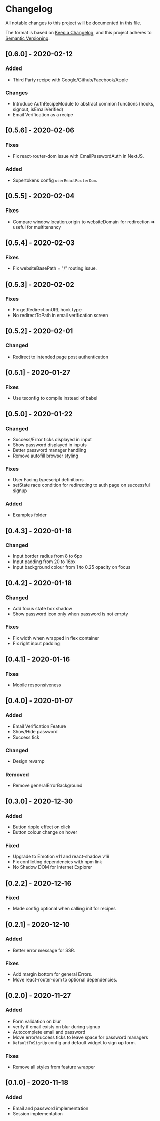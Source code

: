 # Changelog
All notable changes to this project will be documented in this file.

The format is based on [Keep a Changelog](https://keepachangelog.com/en/1.0.0/),
and this project adheres to [Semantic Versioning](https://semver.org/spec/v2.0.0.html).


## [0.6.0] - 2020-02-12

### Added
- Third Party recipe with Google/Github/Facebook/Apple

### Changes
- Introduce AuthRecipeModule to abstract common functions (hooks, signout, isEmailVerified)
- Email Verification as a recipe

## [0.5.6] - 2020-02-06

### Fixes
- Fix react-router-dom issue with EmailPasswordAuth in NextJS.

### Added
- Supertokens config `userReactRouterDom`.
## [0.5.5] - 2020-02-04

### Fixes
- Compare window.location.origin to websiteDomain for redirection  => useful for multitenancy

## [0.5.4] - 2020-02-03

### Fixes
- Fix websiteBasePath = "/" routing issue.

## [0.5.3] - 2020-02-02

### Fixes
- Fix getRedirectionURL hook type
- No redirectToPath in email verification screen

## [0.5.2] - 2020-02-01

### Changed
- Redirect to intended page post authentication

## [0.5.1] - 2020-01-27

### Fixes
- Use tsconfig to compile instead of babel

## [0.5.0] - 2020-01-22

### Changed
- Success/Error ticks displayed in input
- Show password displayed in inputs
- Better password manager handling
- Remove autofill browser styling

### Fixes
- User Facing typescript definitions
- setState race condition for redirecting to auth page on successful signup

### Added
- Examples folder
## [0.4.3] - 2020-01-18

### Changed
- Input border radius from 8 to 6px
- Input padding from 20 to 16px
- Input background colour from 1 to 0.25 opacity on focus

## [0.4.2] - 2020-01-18

### Changed
- Add focus state box shadow
- Show password icon only when password is not empty

### Fixes
- Fix width when wrapped in flex container
- Fix right input padding
## [0.4.1] - 2020-01-16

### Fixes
- Mobile responsiveness
## [0.4.0] - 2020-01-07

### Added
- Email Verification Feature
- Show/Hide password
- Success tick

### Changed
- Design revamp

### Removed
- Remove generalErrorBackground

## [0.3.0] - 2020-12-30

### Added
- Button ripple effect on click
- Button colour change on hover

### Fixed
- Upgrade to Emotion v11 and react-shadow v19
- Fix conflicting dependencies with npm link
- No Shadow DOM for Internet Explorer


## [0.2.2] - 2020-12-16
### Fixed
- Made config optional when calling init for recipes

## [0.2.1] - 2020-12-10
### Added
- Better error message for SSR.

### Fixes
 - Add margin bottom for general Errors.
 - Move react-router-dom to optional dependencies.

## [0.2.0] - 2020-11-27
### Added
- Form validation on blur
- verify if email exists on blur during signup
- Autocomplete email and password
- Move error/success ticks to leave space for password managers
- `DefaultToSignUp` config and default widget to sign up form.

### Fixes
 - Remove all styles from feature wrapper

## [0.1.0] - 2020-11-18
### Added
- Email and password implementation
- Session implementation